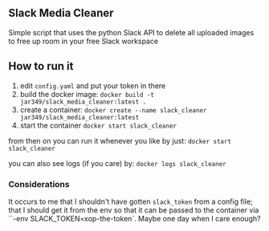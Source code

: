 Slack Media Cleaner
---
Simple script that uses the python Slack API to delete all uploaded images to free up room in your free Slack workspace

## How to run it
1. edit `config.yaml` and put your token in there
1. build the docker image: `docker build -t jar349/slack_media_cleaner:latest .`
1. create a container: `docker create --name slack_cleaner jar349/slack_media_cleaner:latest` 
1. start the container `docker start slack_cleaner`

from then on you can run it whenever you like by just:
`docker start slack_cleaner`

you can also see logs (if you care) by: `docker logs slack_cleaner`

### Considerations
It occurs to me that I shouldn't have gotten `slack_token` from a config file; that I should get it from the env so 
that it can be passed to the container via ``-env SLACK_TOKEN=xop-the-token`.  Maybe one day when I care enough?

